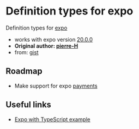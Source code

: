 # Definition types for expo 

Definition types for [expo](https://expo.io/) 

- works with expo version [20.0.0](https://blog.expo.io/expo-sdk-v19-0-0-is-now-available-821a62b58d3d)
- **Original author: [pierre-H](https://github.com/pierre-H)**
- from: [gist](https://gist.github.com/pierre-H/eef9a9225fb1c5a0f81180a8b0fbb2c2)

## Roadmap
- Make support for expo [payments](https://docs.expo.io/versions/latest/sdk/payments.html)

## Useful links
- [Expo with TypeScript example](https://github.com/dalcib/expo-ts-example)
